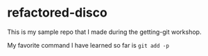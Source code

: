 # refactored-disco
This is my sample repo that I made during the getting-git workshop.

My favorite command I have learned so far is `git add -p`
